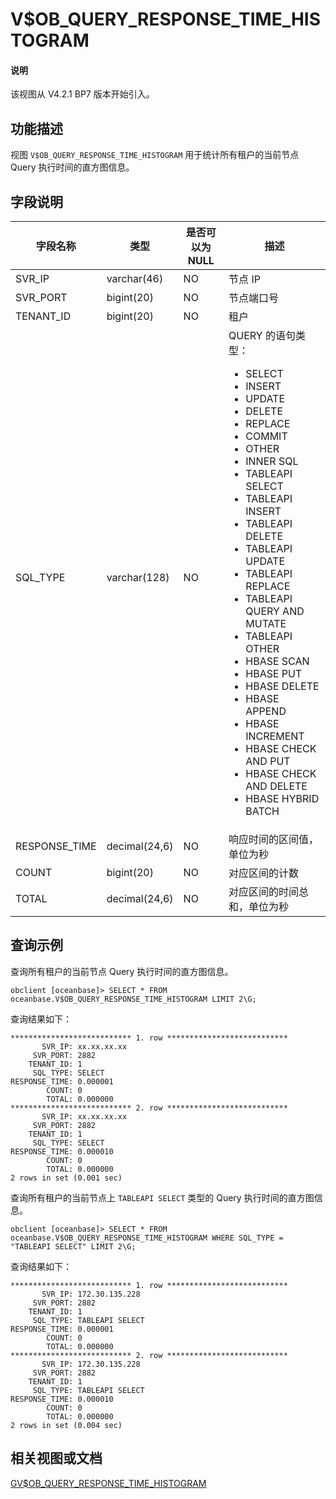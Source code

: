 # V$OB_QUERY_RESPONSE_TIME_HISTOGRAM

<main id="notice" type='explain'>
  <h4>说明</h4>
  <p>该视图从 V4.2.1 BP7 版本开始引入。</p>
</main>

## 功能描述

视图 `V$OB_QUERY_RESPONSE_TIME_HISTOGRAM` 用于统计所有租户的当前节点 Query 执行时间的直方图信息。

## 字段说明

| **字段名称** | **类型** | **是否可以为 NULL** | **描述** |
| ------------ | -------- | ------------------ | -------- |
| SVR_IP        | varchar(46)   | NO   | 节点 IP     |
| SVR_PORT      | bigint(20)    | NO   | 节点端口号     |
| TENANT_ID     | bigint(20)    | NO   | 租户     |
| SQL_TYPE      | varchar(128)  | NO   | QUERY 的语句类型：<ul><li>SELECT</li><li>INSERT</li><li>UPDATE</li><li>DELETE</li><li>REPLACE</li><li>COMMIT</li><li>OTHER</li><li>INNER SQL</li><li>TABLEAPI SELECT</li><li>TABLEAPI INSERT</li><li>TABLEAPI DELETE</li><li>TABLEAPI UPDATE</li><li>TABLEAPI REPLACE</li><li>TABLEAPI QUERY AND MUTATE</li><li>TABLEAPI OTHER</li><li>HBASE SCAN</li><li>HBASE PUT</li><li>HBASE DELETE</li><li>HBASE APPEND</li><li>HBASE INCREMENT</li><li>HBASE CHECK AND PUT</li><li>HBASE CHECK AND DELETE</li><li>HBASE HYBRID BATCH</li></ul>     |
| RESPONSE_TIME | decimal(24,6) | NO   | 响应时间的区间值，单位为秒     |
| COUNT         | bigint(20)    | NO   | 对应区间的计数     |
| TOTAL         | decimal(24,6) | NO   | 对应区间的时间总和，单位为秒     |

## 查询示例

查询所有租户的当前节点 Query 执行时间的直方图信息。

```shell
obclient [oceanbase]> SELECT * FROM oceanbase.V$OB_QUERY_RESPONSE_TIME_HISTOGRAM LIMIT 2\G;
```

查询结果如下：

```shell
*************************** 1. row ***************************
       SVR_IP: xx.xx.xx.xx
     SVR_PORT: 2882
    TENANT_ID: 1
     SQL_TYPE: SELECT
RESPONSE_TIME: 0.000001
        COUNT: 0
        TOTAL: 0.000000
*************************** 2. row ***************************
       SVR_IP: xx.xx.xx.xx
     SVR_PORT: 2882
    TENANT_ID: 1
     SQL_TYPE: SELECT
RESPONSE_TIME: 0.000010
        COUNT: 0
        TOTAL: 0.000000
2 rows in set (0.001 sec)
```

查询所有租户的当前节点上 `TABLEAPI SELECT` 类型的 Query 执行时间的直方图信息。

```shell
obclient [oceanbase]> SELECT * FROM oceanbase.V$OB_QUERY_RESPONSE_TIME_HISTOGRAM WHERE SQL_TYPE = "TABLEAPI SELECT" LIMIT 2\G;
```

查询结果如下：

```shell
*************************** 1. row ***************************
       SVR_IP: 172.30.135.228
     SVR_PORT: 2882
    TENANT_ID: 1
     SQL_TYPE: TABLEAPI SELECT
RESPONSE_TIME: 0.000001
        COUNT: 0
        TOTAL: 0.000000
*************************** 2. row ***************************
       SVR_IP: 172.30.135.228
     SVR_PORT: 2882
    TENANT_ID: 1
     SQL_TYPE: TABLEAPI SELECT
RESPONSE_TIME: 0.000010
        COUNT: 0
        TOTAL: 0.000000
2 rows in set (0.004 sec)
```

## 相关视图或文档

[GV$OB_QUERY_RESPONSE_TIME_HISTOGRAM](850.gv-ob_query_response_time_histogram-of-sys-tenant.md)
